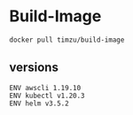 # Build-Image

```bash
docker pull timzu/build-image
```

## versions

```
ENV awscli 1.19.10
ENV kubectl v1.20.3
ENV helm v3.5.2
```
